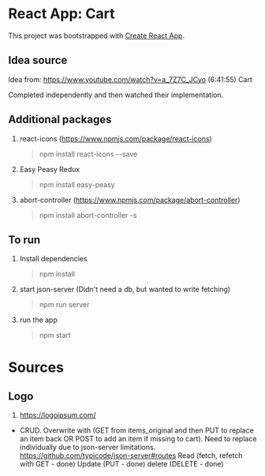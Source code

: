 # React App: Cart

This project was bootstrapped with [Create React App](https://github.com/facebook/create-react-app).

## Idea source
Idea from:
https://www.youtube.com/watch?v=a_7Z7C_JCyo
(6:41:55) Cart

Completed independently and then watched their implementation.

## Additional packages
1. react-icons (https://www.npmjs.com/package/react-icons)
    > npm install react-icons --save

2. Easy Peasy Redux
    > npm install easy-peasy

3. abort-controller (https://www.npmjs.com/package/abort-controller)
    > npm install abort-controller -s

## To run
1. Install dependencies
    > npm install

2. start json-server (Didn't need a db, but wanted to write fetching)
    > npm run server

3. run the app
    > npm start

# Sources
## Logo
1. https://logoipsum.com/



- CRUD. 
    Overwrite with (GET from items_original and then PUT to replace an item back OR POST to add an item if missing to cart). Need to replace individually due to json-server limitations. https://github.com/typicode/json-server#routes
    Read (fetch, refetch with GET - done)
    Update (PUT - done)
    delete (DELETE - done)